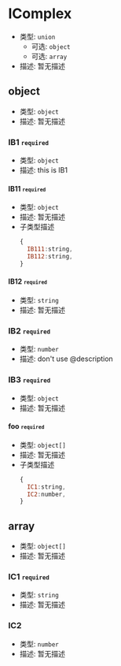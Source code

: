 
# IComplex  

* 类型: `union`
  * 可选: `object`
  * 可选: `array`
* 描述: 暂无描述 

## object  

* 类型: `object`
* 描述: 暂无描述 

### IB1 <small>`required`</small> 

* 类型: `object`
* 描述: this is IB1 

#### IB11 <small>`required`</small> 

* 类型: `object`
* 描述: 暂无描述 
* 子类型描述
  ```js
  {
    IB111:string,
    IB112:string,
  }
  ```

#### IB12 <small>`required`</small> 

* 类型: `string`
* 描述: 暂无描述 

### IB2 <small>`required`</small> 

* 类型: `number`
* 描述: don't use @description 

### IB3 <small>`required`</small> 

* 类型: `object`
* 描述: 暂无描述 

#### foo <small>`required`</small> 

* 类型: `object[]`
* 描述: 暂无描述 
* 子类型描述
  ```js
  {
    IC1:string,
    IC2:number,
  }
  ```

## array  

* 类型: `object[]`
* 描述: 暂无描述 

### IC1 <small>`required`</small> 

* 类型: `string`
* 描述: 暂无描述 

### IC2  

* 类型: `number`
* 描述: 暂无描述 
 